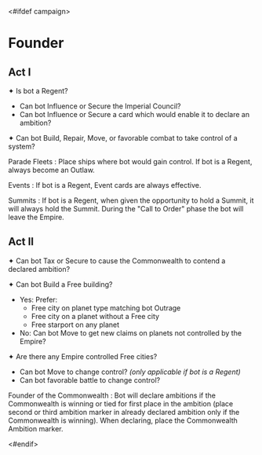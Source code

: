 <#ifdef campaign>
# Founder

## Act I

✦ Is bot a Regent?

- Can bot Influence or Secure the Imperial Council?
- Can bot Influence or Secure a card which would enable it to declare an ambition?

✦ Can bot Build, Repair, Move, or favorable combat to take control of a system?

Parade Fleets
: Place ships where bot would gain control. If bot is a Regent, always become an Outlaw.

Events
: If bot is a Regent, Event cards are always effective.

Summits
: If bot is a Regent, when given the opportunity to hold a Summit, it will always hold the Summit. During the "Call to Order" phase the bot will leave the Empire.

## Act II

✦ Can bot Tax or Secure to cause the Commonwealth to contend a declared ambition?

✦ Can bot Build a Free building?

- Yes: Prefer:
	- Free city on planet type matching bot Outrage
	- Free city on a planet without a Free city
	- Free starport on any planet
- No: Can bot Move to get new claims on planets not controlled by the Empire?

✦ Are there any Empire controlled Free cities?

- Can bot Move to change control? *(only applicable if bot is a Regent)*
- Can bot favorable battle to change control?

Founder of the Commonwealth
: Bot will declare ambitions if the Commonwealth is winning or tied for first place in the ambition (place second or third ambition marker in already declared ambition only if the Commonwealth is winning). When declaring, place the Commonwealth Ambition marker.

<div class="pagebreak"> </div>
<#endif>